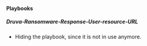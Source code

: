 
#### Playbooks

##### Druva-Ransomware-Response-User-resource-URL

- Hiding the playbook, since it is not in use anymore.
